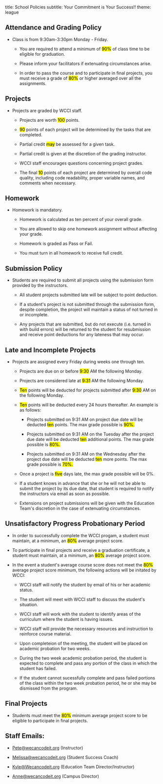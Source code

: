 title: School Policies
subtitle: Your Commitment is Your Success!!
theme: league

## Attendance and Grading Policy

- Class is from 9:30am-3:30pm Monday - Friday.

	- You are required to attend a minimum of <mark>90%</mark> of class time to be eligible for graduation.
	 
	- Please inform your facilitators if extenuating circumstances arise.

	- In order to pass the course and to participate in final projects, you must receive a grade of <mark>80%</mark> or higher averaged over all the assignments.

## Projects

- Projects are graded by WCCI staff. 
	
	- Projects are worth <mark>100</mark> points. 

	- <mark>90</mark> points of each project will be determined by the tasks that are completed.
	
	- Partial credit <mark>may</mark> be assessed for a given task. 
	
	- Partial credit is given at the discretion of the grading instructor.

	- WCCI staff encourages questions concerning project grades.
	
	- The final <mark>10</mark> points of each project are determined by overall code quality, including code readability, proper variable names, and comments when necessary.

## Homework

- Homework is mandatory.

	- Homework is calculated as ten percent of your overall grade.

	- You are allowed to skip one homework assignment without affecting your grade.

	- Homework is graded as Pass or Fail.

	- You must turn in all homework to receive full credit.

## Submission Policy

- Students are required to submit all projects using the submission form provided by the instructors.

	- All student projects submitted late will be subject to point deduction.
 
	- If a student's project is not submitted through the submission form, despite completion, the project will maintain a status of not turned in or incomplete.
	
	- Any projects that are submitted, but do not execute (i.e. turned in with build errors) will be returned to the student for resubmission and receive point deductions for any lateness that may occur.

## Late and Incomplete Projects

- Projects are assigned every Friday during weeks one through ten.

	- Projects are due on or before <mark>9:30</mark> AM the following Monday.
	 
	- Projects are considered late at <mark>9:31</mark> AM the following Monday.
	
	- <mark>Ten</mark> points will be deducted for projects submitted after <mark>9:30</mark> AM on the following Monday.
	
	- <mark>Ten</mark> points will be deducted every 24 hours thereafter. An example is as follows:
		
		- Projects submitted on 9:31 AM on project due date will be deducted <mark>ten</mark> points. The max grade possible is <mark>90%.</mark> 
		
		- Projects submitted on 9:31 AM on the Tuesday after the project due date will be deducted <mark>ten</mark> additional points. The max grade possible is <mark><mark>80%</mark>.</mark> 

		- Projects submitted on 9:31 AM on the Wednesday after the project due date will be deducted <mark>ten</mark> more points. The max grade possible is <mark>70%.</mark> 

	- Once a project is <mark>five</mark> days late, the max grade possible will be 0%.
	
	- If a student knows in advance that she or he will not be able to submit the project by its due date, that student is required to notify the instructors via email as soon as possible.

	- Extensions on project submissions will be given with the Education Team's discretion in the case of extenuating circumstances.

## Unsatisfactory Progress Probationary Period

- In order to successfully complete the WCCI progam, a student must maintain, at a minimum, an <mark>80%</mark> average project score.

- To participate in final projects and receive a graduation certificate, a student must maintain, at a minimum, an <mark>80%</mark> average project score.

- In the event a student's average course score does not meet the <mark>80%</mark> average project score minimum, the following actions will be initated by WCCI:

	- WCCI staff will notify the student by email of his or her academic status.

	- The student will meet with WCCI staff to discuss the student's situation.

	- WCCI staff will work with the student to identify areas of the curriculum where the student is having issues.

	- WCCI staff will provide the necessary resources and instruction to reinforce course material.

	- Upon completeion of the meeting, the student will be placed on academic probation for two weeks.
	 
	- During the two week academic probation period, the student is expected to complete and pass any portion of the class in which the student has failed. 
	
	- If the student cannot sucessfully complete and pass failed portions of the class within the two week probation period, he or she may be dismissed from the program.  
	

## Final Projects

- Students must meet the <mark><mark>80%</mark></mark> minimum average project score to be eligible to participate in final projects.



## Staff Emails:

- Pete@wecancodeit.org (Instructor)

- Melissa@wecancodeit.org (Student Success Coach)

- Kyle@Wecancodeit.org (Education Team Director/Instructor)

- Anne@wecancodeit.org (Campus Director)
